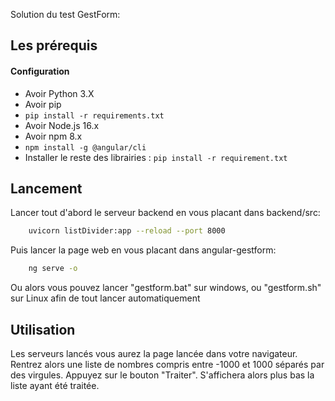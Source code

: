 Solution du test GestForm:

## Les prérequis
#### Configuration
* Avoir Python 3.X
* Avoir pip
* `pip install -r requirements.txt`
* Avoir Node.js 16.x
* Avoir npm 8.x
* `npm install -g @angular/cli`
* Installer le reste des librairies : `pip install -r requirement.txt`

## Lancement
Lancer tout d'abord le serveur backend en vous placant dans backend/src:
```bash
    uvicorn listDivider:app --reload --port 8000
```

Puis lancer la page web en vous placant dans angular-gestform:
```bash
    ng serve -o
```
Ou alors vous pouvez lancer "gestform.bat" sur windows, ou "gestform.sh" sur Linux afin de tout lancer automatiquement

## Utilisation
Les serveurs lancés vous aurez la page lancée dans votre navigateur.
Rentrez alors une liste de nombres compris entre -1000 et 1000 séparés par des virgules.
Appuyez sur le bouton "Traiter".
S'affichera alors plus bas la liste ayant été traitée.






